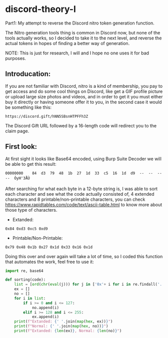 # discord-theory-I
Part1: My attempt to reverse the Discord nitro token generation function.

The Nitro generation tools thing is common in Discord now, but none of the tools actually works, so I decided to take it to the next level, and reverse the actual tokens in hopes of finding a better way of generation.

NOTE: This is just for research, I will and I hope no one uses it for bad purposes.
## Introducation:
If you are not familiar with Discord, nitro is a kind of membership, you pay to get access and do some cool things on Discord, like get a GIF profile picture or upload large size photos and videos, and in order to get it you must either buy it directly or having someone offer it to you, in the second case it would be something like this:
```
https://discord.gift/hNN5SBsnHTPFFh3Z
```
The Discord Gift URL followed by a 16-length code will redirect you to the claim page.

## First look:
At first sight it looks like Base64 encoded, using Burp Suite Decoder we will be able to get this result:
```
00000000	84	d3	79	48	1b	27	1d	33	c5	16	1d	d9	--	--	--	--	ÓyH'3ÅÙ
```
After searching for what each byte in a 12-byte string is, I was able to sort each character and see what the code actually consisted of, 4 extended characters and 8 printable/non-printable characters, you can check https://www.rapidtables.com/code/text/ascii-table.html to know more about those type of characters.
- Extanded:
```
0x84 0xd3 0xc5 0xd9
```
- Printable/Non-Printable:
```
0x79 0x48 0x1b 0x27 0x1d 0x33 0x16 0x1d
```
Doing this over and over again will take a lot of time, so I coded this function that automates the work, feel free to use it:

```py
import re, base64

def sorting(code):
    list = [ord(chr(eval(j))) for j in ['0x'+ i for i in re.findall('..', base64.b64decode(code).hex())]]
    ex = []
    no = []
    for i in list:
        if i >= 0 and i <= 127:
            no.append(i)
        elif i >= 128 and i <= 255:
            ex.append(i)
    print(f"Extanded: {' '.join(map(hex, ex))}")
    print(f"Normal: {' '.join(map(hex, no))}")
    print(f"Extanded: {len(ex)}, Normal: {len(no)}")
```
